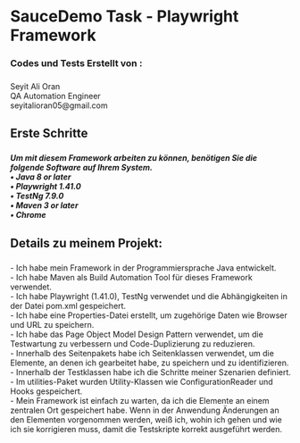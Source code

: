 <h1 align="left">SauceDemo Task - Playwright  Framework</h1>

###

<h3 align="left">Codes und Tests Erstellt von :</h3>

###

<p align="left">Seyit Ali Oran<br>QA Automation Engineer<br>seyitalioran05@gmail.com</p>

###

<h2 align="left">Erste Schritte</h2>

###

<h5 align="left">Um mit diesem Framework arbeiten zu können, benötigen Sie die folgende Software auf Ihrem System.<br>•  Java 8 or later<br>•  Playwright 1.41.0<br>•  TestNg 7.9.0<br>•  Maven 3 or later<br>•  Chrome</h5>

###

<h2 align="left">Details zu meinem Projekt:</h2>

###

<p align="left">- Ich habe mein Framework in der Programmiersprache Java entwickelt.<br>- Ich habe Maven als Build Automation Tool für dieses Framework verwendet.<br>- Ich habe Playwright (1.41.0), TestNg verwendet und die Abhängigkeiten in der Datei pom.xml gespeichert.<br>- Ich habe eine Properties-Datei erstellt, um zugehörige Daten wie Browser und URL zu speichern.<br>- Ich habe das Page Object Model Design Pattern verwendet, um die Testwartung zu verbessern und Code-Duplizierung zu reduzieren.<br>- Innerhalb des Seitenpakets habe ich Seitenklassen verwendet, um die Elemente, an denen ich gearbeitet habe, zu speichern und zu identifizieren.<br>- Innerhalb der Testklassen habe ich die Schritte meiner Szenarien definiert.<br>- Im utilities-Paket wurden Utility-Klassen wie ConfigurationReader und Hooks gespeichert.<br>- Mein Framework ist einfach zu warten, da ich die Elemente an einem zentralen Ort gespeichert habe. Wenn in der Anwendung Änderungen an den Elementen vorgenommen werden, weiß ich, wohin ich gehen und wie ich sie korrigieren muss, damit die Testskripte korrekt ausgeführt werden.</p>

###
